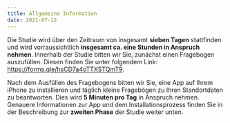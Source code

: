 ```yaml
---
title: Allgemeine Information
date: 2021-07-12
---
```

Die Studie wird über den Zeitraum von insgesamt **sieben Tagen** stattfinden und wird vorraussichtlich **insgesamt ca. eine Stunden in Anspruch nehmen**. Innerhalb der Studie bitten wir Sie, zunächst einen Fragebogen auszufüllen. Diesen finden Sie unter folgendem Link: https://forms.gle/hsCD7a4oTTXSTQmT9.

Nach dem Ausfüllen des Fragebogens bitten wir Sie, eine App auf Ihrem iPhone zu installieren und täglich kleine Fragebögen zu Ihren Standortdaten zu beantworten. Dies wird **5 Minuten pro Tag** in Anspruch nehmen. Genauere Informationen zur App und dem Installationsprozess finden Sie in der Beschreibung zur **zweiten Phase** der Studie weiter unten.

<!--more-->

